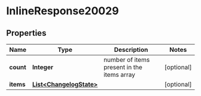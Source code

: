 # InlineResponse20029

## Properties
Name | Type | Description | Notes
------------ | ------------- | ------------- | -------------
**count** | **Integer** | number of items present in the items array |  [optional]
**items** | [**List&lt;ChangelogState&gt;**](ChangelogState.md) |  |  [optional]
